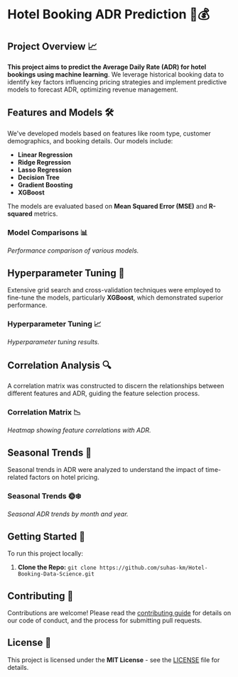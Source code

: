 # Hotel Booking ADR Prediction 🏨💰

## Project Overview 📈
**This project aims to predict the Average Daily Rate (ADR) for hotel bookings using machine learning**. We leverage historical booking data to identify key factors influencing pricing strategies and implement predictive models to forecast ADR, optimizing revenue management.

## Features and Models 🛠️
We've developed models based on features like room type, customer demographics, and booking details. Our models include:
- **Linear Regression**
- **Ridge Regression**
- **Lasso Regression**
- **Decision Tree**
- **Gradient Boosting**
- **XGBoost**

The models are evaluated based on **Mean Squared Error (MSE)** and **R-squared** metrics.

### Model Comparisons 📊
*Performance comparison of various models.*

## Hyperparameter Tuning 🔧
Extensive grid search and cross-validation techniques were employed to fine-tune the models, particularly **XGBoost**, which demonstrated superior performance.

### Hyperparameter Tuning 📈
*Hyperparameter tuning results.*

## Correlation Analysis 🔍
A correlation matrix was constructed to discern the relationships between different features and ADR, guiding the feature selection process.

### Correlation Matrix 📉
*Heatmap showing feature correlations with ADR.*

## Seasonal Trends 📅
Seasonal trends in ADR were analyzed to understand the impact of time-related factors on hotel pricing.

### Seasonal Trends 🌞❄️
*Seasonal ADR trends by month and year.*

## Getting Started 🚀
To run this project locally:
1. **Clone the Repo:** `git clone https://github.com/suhas-km/Hotel-Booking-Data-Science.git`

## Contributing 🤝
Contributions are welcome! Please read the [contributing guide](CONTRIBUTING.md) for details on our code of conduct, and the process for submitting pull requests.

## License 📜
This project is licensed under the **MIT License** - see the [LICENSE](LICENSE.md) file for details.
